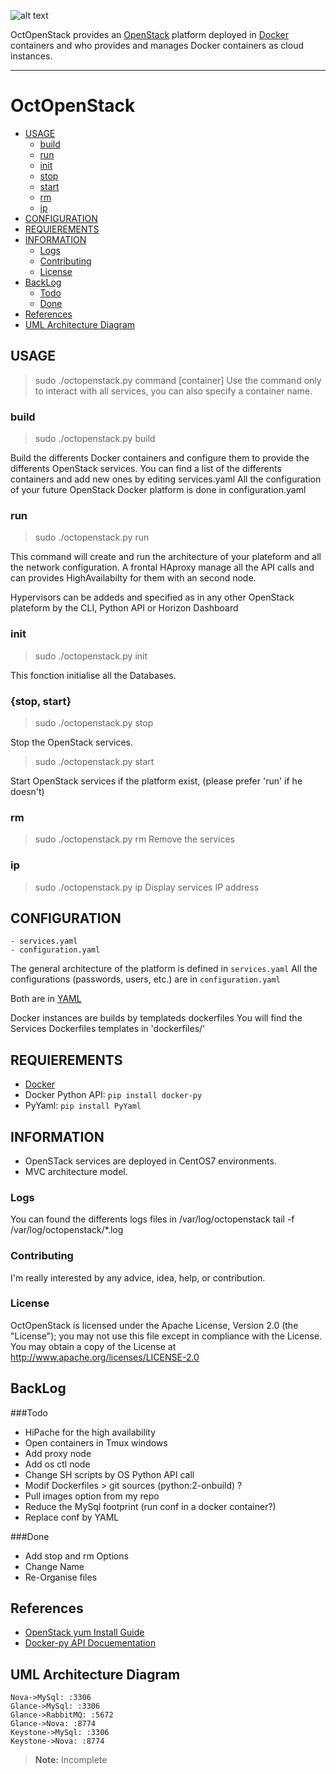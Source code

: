 ![alt text](https://raw.githubusercontent.com/Epheo/py-devstack/CentOS/documentation/images/octopenstack.png "OctOpenStack" )

OctOpenStack provides an [OpenStack](http://openstack.org) platform deployed in [Docker](http://docker.io) containers and who provides and manages Docker containers as cloud instances.

-------------

OctOpenStack
============

* [USAGE](#usage)
  * [build](#build)
  * [run](#run)
  * [init](#init)
  * [stop](#stop)
  * [start](#start)
  * [rm](#rm)
  * [ip](#ip)
* [CONFIGURATION](#configuration)
* [REQUIEREMENTS](#requierements)
* [INFORMATION](#information)
  * [Logs](#logs)
  * [Contributing](#contributing)
  * [License](#license)
* [BackLog](#backlog)
  * [Todo](#todo)
  * [Done](#done)
* [References](#references)
* [UML Architecture Diagram](#uml-architecture-diagram)


USAGE
------
> sudo ./octopenstack.py command [container]
Use the command only to interact with all services, you can also specify a container name.

### build
> sudo ./octopenstack.py build

Build the differents Docker containers and configure them to provide the differents OpenStack services.
You can find a list of the differents containers and add new ones by editing services.yaml
All the configuration of your future OpenStack Docker platform is done in configuration.yaml

### run
> sudo ./octopenstack.py run

This command will create and run the architecture of your plateform and all the network configuration.
A frontal HAproxy manage all the API calls and can provides HighAvailabilty for them with an second node.

Hypervisors can be addeds and specified as in any other OpenStack plateform by the CLI, Python API or Horizon Dashboard

### init
> sudo ./octopenstack.py init

This fonction initialise all the Databases.

### {stop, start}
> sudo ./octopenstack.py stop

Stop the OpenStack services.

> sudo ./octopenstack.py start

Start OpenStack services if the platform exist, (please prefer 'run' if he doesn't)

### rm
> sudo ./octopenstack.py rm
Remove the services

### ip
> sudo ./octopenstack.py ip
Display services IP address 

CONFIGURATION
-------------

	- services.yaml
	- configuration.yaml

The general architecture of the platform is defined in `services.yaml` 
All the configurations (passwords, users, etc.) are in `configuration.yaml`

Both are in [YAML](http://www.yaml.org/)

Docker instances are builds by templateds dockerfiles
You will find the Services Dockerfiles templates in 'dockerfiles/'

REQUIEREMENTS
-------------
- [Docker](https://docs.docker.com/installation/archlinux/)
- Docker Python API: `pip install docker-py`
- PyYaml: `pip install PyYaml`


INFORMATION
-----------
- OpenSTack services are deployed in CentOS7 environments.
- MVC architecture model.

### Logs
You can found the differents logs files in /var/log/octopenstack
	tail -f /var/log/octopenstack/*.log

### Contributing
I'm really interested by any advice, idea, help, or contribution.

### License
OctOpenStack is licensed under the Apache License, Version 2.0 (the "License"); you may not use this file except in compliance with the License. You may obtain a copy of the License at http://www.apache.org/licenses/LICENSE-2.0


BackLog
-------
###Todo
- HiPache for the high availability
- Open containers in Tmux windows
- Add proxy node
- Add os ctl node
- Change SH scripts by OS Python API call
- Modif Dockerfiles > git sources (python:2-onbuild) ?
- Pull images option from my repo
- Reduce the MySql footprint (run conf in a docker container?)
- Replace conf by YAML

###Done
- Add stop and rm Options
- Change Name
- Re-Organise files


References
----------
- [OpenStack yum Install Guide](http://docs.openstack.org/icehouse/install-guide/install/yum/content/)
- [Docker-py API Docuementation](https://github.com/docker/docker-py/blob/master/README.md)

UML Architecture Diagram
------------------------
```sequence
Nova->MySql: :3306
Glance->MySql: :3306
Glance->RabbitMQ: :5672
Glance->Nova: :8774
Keystone->MySql: :3306
Keystone->Nova: :8774
```
> **Note:** Incomplete